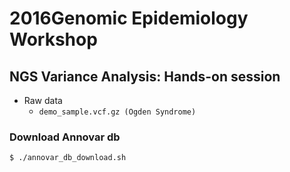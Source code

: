 # 2016Genomic Epidemiology Workshop
## NGS Variance Analysis: Hands-on session

* Raw data
  * ```demo_sample.vcf.gz (Ogden Syndrome)```


### Download Annovar db
```$ ./annovar_db_download.sh```
